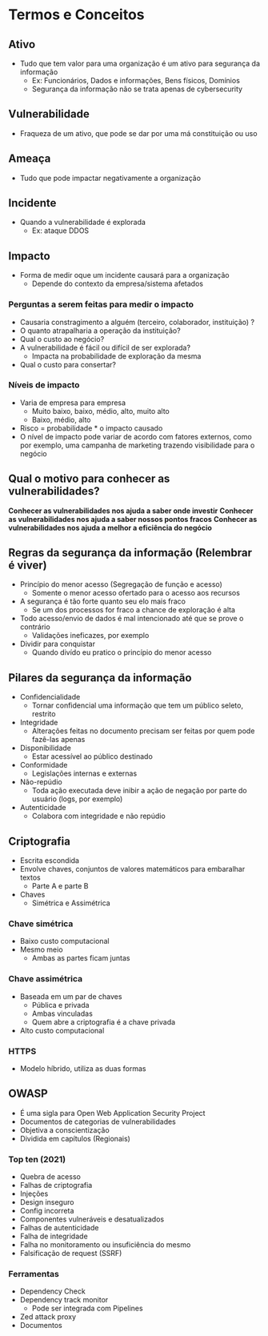 # Termos e Conceitos

## Ativo
- Tudo que tem valor para uma organização é um ativo para segurança da informação
    - Ex: Funcionários, Dados e informações, Bens físicos, Domínios
    - Segurança da informação não se trata apenas de cybersecurity

## Vulnerabilidade
- Fraqueza de um ativo, que pode se dar por uma má constituição ou uso

## Ameaça
- Tudo que pode impactar negativamente a organização

## Incidente
- Quando a vulnerabilidade é explorada
    - Ex: ataque DDOS

## Impacto
- Forma de medir oque um incidente causará para a organização
    - Depende do contexto da empresa/sistema afetados

### Perguntas a serem feitas para medir o impacto
- Causaria constragimento a alguém (terceiro, colaborador, instituição) ?
- O quanto atrapalharia a operação da instituição?
- Qual o custo ao negócio?
- A vulnerabilidade é fácil ou difícil de ser explorada?
    - Impacta na probabilidade de exploração da mesma
- Qual o custo para consertar?

### Níveis de impacto
- Varia de empresa para empresa
    - Muito baixo, baixo, médio, alto, muito alto
    - Baixo, médio, alto
- Risco = probabilidade * o impacto causado
- O nível de impacto pode variar de acordo com fatores externos, como por exemplo, uma campanha de marketing trazendo visibilidade para o negócio

## Qual o motivo para conhecer as vulnerabilidades?
**Conhecer as vulnerabilidades nos ajuda a saber onde investir**
**Conhecer as vulnerabilidades nos ajuda a saber nossos pontos fracos**
**Conhecer as vulnerabilidades nos ajuda a melhor a eficiência do negócio**


## Regras da segurança da informação (Relembrar é viver)

- Princípio do menor acesso (Segregação de função e acesso)
    - Somente o menor acesso ofertado para o acesso aos recursos
- A segurança é tão forte quanto seu elo mais fraco
    - Se um dos processos for fraco a chance de exploração é alta
- Todo acesso/envio de dados é mal intencionado até que se prove o contrário
    - Validações ineficazes, por exemplo
- Dividir para conquistar
    - Quando divído eu pratico o princípio do menor acesso

## Pilares da segurança da informação

- Confidencialidade
    - Tornar confidencial uma informação que tem um público seleto, restrito
- Integridade
    - Alterações feitas no documento precisam ser feitas por quem pode fazê-las apenas
- Disponibilidade
    - Estar acessível ao público destinado
- Conformidade
    - Legislações internas e externas
- Não-repúdio
    - Toda ação executada deve inibir a ação de negação por parte do usuário (logs, por exemplo)
- Autenticidade
    - Colabora com integridade e não repúdio


## Criptografia

- Escrita escondida
- Envolve chaves, conjuntos de valores matemáticos para embaralhar textos
    - Parte A e parte B
- Chaves
    - Simétrica e Assimétrica

### Chave simétrica
- Baixo custo computacional
- Mesmo meio
    - Ambas as partes ficam juntas

### Chave assimétrica
- Baseada em um par de chaves
    - Pública e privada
    - Ambas vinculadas
    - Quem abre a criptografia é a chave privada
- Alto custo computacional

### HTTPS
- Modelo híbrido, utiliza as duas formas

## OWASP
- É uma sigla para Open Web Application Security Project
- Documentos de categorias de vulnerabilidades
- Objetiva a conscientização
- Dividida em capítulos (Regionais)

### Top ten (2021)
- Quebra de acesso
- Falhas de criptografia
- Injeções
- Design inseguro
- Config incorreta
- Componentes vulneráveis e desatualizados
- Falhas de autenticidade
- Falha de integridade
- Falha no monitoramento ou insuficiência do mesmo
- Falsificação de request (SSRF)

### Ferramentas
- Dependency Check
- Dependency track monitor
    - Pode ser integrada com Pipelines
- Zed attack proxy
- Documentos
